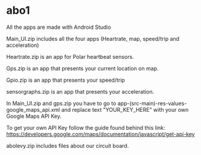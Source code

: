 # abo1
All the apps are made with Android Studio

Main_UI.zip includes all the four apps (Heartrate, map, speed/trip and acceleration) 

Heartrate.zip is an app for Polar heartbeat sensors.

Gps.zip is an app that presents your current location on map.

Gpio.zip is an app that presents your speed/trip

sensorgraphs.zip is an app that presents your acceleration. 

In Main_UI.zip and gps.zip you have to go to app-(src-main)-res-values-google_maps_api.xml 
and replace text "YOUR_KEY_HERE" with your own Google Maps API Key.

To get your own API Key follow the guide found behind this link:
https://developers.google.com/maps/documentation/javascript/get-api-key

abolevy.zip includes files about our circuit board.
